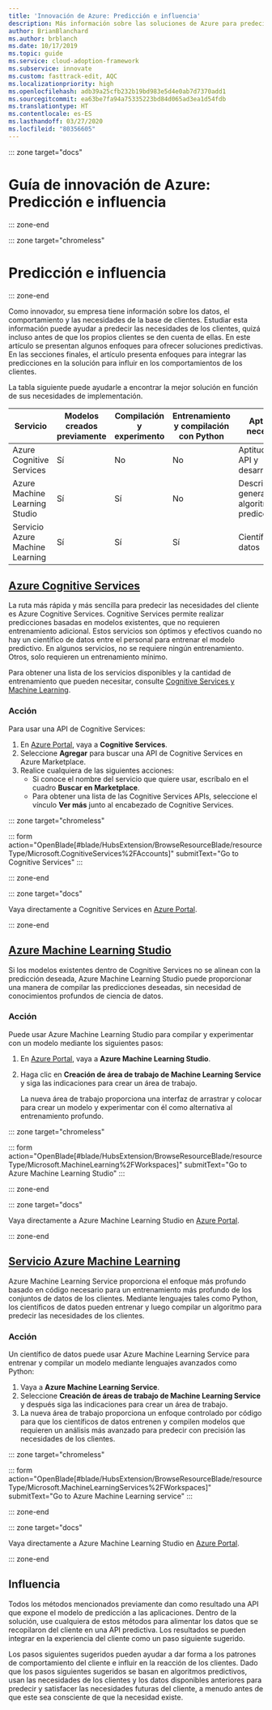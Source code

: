 ```yaml
---
title: 'Innovación de Azure: Predicción e influencia'
description: Más información sobre las soluciones de Azure para predecir las necesidades de los clientes y para integrar estas predicciones de nuevo en la solución para influir en el comportamiento de estos.
author: BrianBlanchard
ms.author: brblanch
ms.date: 10/17/2019
ms.topic: guide
ms.service: cloud-adoption-framework
ms.subservice: innovate
ms.custom: fasttrack-edit, AQC
ms.localizationpriority: high
ms.openlocfilehash: adb39a25cfb232b19bd983e5d4e0ab7d7370add1
ms.sourcegitcommit: ea63be7fa94a75335223bd84d065ad3ea1d54fdb
ms.translationtype: HT
ms.contentlocale: es-ES
ms.lasthandoff: 03/27/2020
ms.locfileid: "80356605"
---
```

::: zone target="docs"

# <a name="azure-innovation-guide-predict-and-influence"></a>Guía de innovación de Azure: Predicción e influencia

::: zone-end

::: zone target="chromeless"

# <a name="predict-and-influence"></a>Predicción e influencia

::: zone-end

Como innovador, su empresa tiene información sobre los datos, el comportamiento y las necesidades de la base de clientes. Estudiar esta información puede ayudar a predecir las necesidades de los clientes, quizá incluso antes de que los propios clientes se den cuenta de ellas. En este artículo se presentan algunos enfoques para ofrecer soluciones predictivas. En las secciones finales, el artículo presenta enfoques para integrar las predicciones en la solución para influir en los comportamientos de los clientes.

La tabla siguiente puede ayudarle a encontrar la mejor solución en función de sus necesidades de implementación.

|Servicio  |Modelos creados previamente  |Compilación y experimento  |Entrenamiento y compilación con Python|Aptitudes necesarias|
|---------|---------|---------|---------|---------|
|Azure Cognitive Services|Sí|No|No|Aptitudes de API y desarrolladores|
|Azure Machine Learning Studio|Sí|Sí|No|Descripción general de los algoritmos de predicción|
|Servicio Azure Machine Learning|Sí|Sí|Sí|Científico de datos|

## <a name="azure-cognitive-services"></a>[Azure Cognitive Services](#tab/CognitiveServices)

La ruta más rápida y más sencilla para predecir las necesidades del cliente es Azure Cognitive Services. Cognitive Services permite realizar predicciones basadas en modelos existentes, que no requieren entrenamiento adicional. Estos servicios son óptimos y efectivos cuando no hay un científico de datos entre el personal para entrenar el modelo predictivo. En algunos servicios, no se requiere ningún entrenamiento. Otros, solo requieren un entrenamiento mínimo.

Para obtener una lista de los servicios disponibles y la cantidad de entrenamiento que pueden necesitar, consulte [Cognitive Services y Machine Learning](https://docs.microsoft.com/azure/cognitive-services/cognitive-services-and-machine-learning#service-requirements-for-the-data-model).

### <a name="action"></a>Acción

Para usar una API de Cognitive Services:

1. En [Azure Portal](https://ms.portal.azure.com/#blade/HubsExtension/BrowseResource/resourceType/Microsoft.CognitiveServices%2FAccounts), vaya a **Cognitive Services**.
2. Seleccione **Agregar** para buscar una API de Cognitive Services en Azure Marketplace.
3. Realice cualquiera de las siguientes acciones:
   - Si conoce el nombre del servicio que quiere usar, escríbalo en el cuadro **Buscar en Marketplace**.
   - Para obtener una lista de las Cognitive Services APIs, seleccione el vínculo **Ver más** junto al encabezado de Cognitive Services.

::: zone target="chromeless"

<!-- markdownlint-disable DOCSMD001 -->

::: form action="OpenBlade[#blade/HubsExtension/BrowseResourceBlade/resourceType/Microsoft.CognitiveServices%2FAccounts]" submitText="Go to Cognitive Services" :::

<!-- markdownlint-enable DOCSMD001 -->

::: zone-end

::: zone target="docs"

Vaya directamente a Cognitive Services en [Azure Portal](https://portal.azure.com/#blade/HubsExtension/BrowseResourceBlade/resourceType/Microsoft.CognitiveServices%2FAccounts).

::: zone-end

## <a name="azure-machine-learning-studio"></a>[Azure Machine Learning Studio](#tab/MachineLearningStudio)

Si los modelos existentes dentro de Cognitive Services no se alinean con la predicción deseada, Azure Machine Learning Studio puede proporcionar una manera de compilar las predicciones deseadas, sin necesidad de conocimientos profundos de ciencia de datos.

<!-- markdownlint-disable MD024 -->

### <a name="action"></a>Acción

Puede usar Azure Machine Learning Studio para compilar y experimentar con un modelo mediante los siguientes pasos:

1. En [Azure Portal](https://portal.azure.com/#blade/HubsExtension/BrowseResourceBlade/resourceType/Microsoft.MachineLearning%2FWorkspaces), vaya a **Azure Machine Learning Studio**.
2. Haga clic en **Creación de área de trabajo de Machine Learning Service** y siga las indicaciones para crear un área de trabajo.

   La nueva área de trabajo proporciona una interfaz de arrastrar y colocar para crear un modelo y experimentar con él como alternativa al entrenamiento profundo.

::: zone target="chromeless"

<!-- markdownlint-disable DOCSMD001 -->

::: form action="OpenBlade[#blade/HubsExtension/BrowseResourceBlade/resourceType/Microsoft.MachineLearning%2FWorkspaces]" submitText="Go to Azure Machine Learning Studio" :::

<!-- markdownlint-enable DOCSMD001 -->

::: zone-end

::: zone target="docs"

Vaya directamente a Azure Machine Learning Studio en [Azure Portal](https://portal.azure.com/#blade/HubsExtension/BrowseResourceBlade/resourceType/Microsoft.MachineLearning%2FWorkspaces).

::: zone-end

## <a name="azure-machine-learning-service"></a>[Servicio Azure Machine Learning](#tab/MachineLearningService)

Azure Machine Learning Service proporciona el enfoque más profundo basado en código necesario para un entrenamiento más profundo de los conjuntos de datos de los clientes. Mediante lenguajes tales como Python, los científicos de datos pueden entrenar y luego compilar un algoritmo para predecir las necesidades de los clientes.

### <a name="action"></a>Acción

Un científico de datos puede usar Azure Machine Learning Service para entrenar y compilar un modelo mediante lenguajes avanzados como Python:

1. Vaya a **Azure Machine Learning Service**.
2. Seleccione **Creación de áreas de trabajo de Machine Learning Service** y después siga las indicaciones para crear un área de trabajo.
3. La nueva área de trabajo proporciona un enfoque controlado por código para que los científicos de datos entrenen y compilen modelos que requieren un análisis más avanzado para predecir con precisión las necesidades de los clientes.

::: zone target="chromeless"

<!-- markdownlint-disable DOCSMD001 -->

::: form action="OpenBlade[#blade/HubsExtension/BrowseResourceBlade/resourceType/Microsoft.MachineLearningServices%2FWorkspaces]" submitText="Go to Azure Machine Learning service" :::

<!-- markdownlint-enable DOCSMD001 -->

::: zone-end

::: zone target="docs"

Vaya directamente a Azure Machine Learning Studio en [Azure Portal](https://portal.azure.com/#blade/HubsExtension/BrowseResourceBlade/resourceType/Microsoft.MachineLearningServices%2FWorkspaces).

::: zone-end

## <a name="influence"></a>Influencia

Todos los métodos mencionados previamente dan como resultado una API que expone el modelo de predicción a las aplicaciones. Dentro de la solución, use cualquiera de estos métodos para alimentar los datos que se recopilaron del cliente en una API predictiva. Los resultados se pueden integrar en la experiencia del cliente como un paso siguiente sugerido.

Los pasos siguientes sugeridos pueden ayudar a dar forma a los patrones de comportamiento del cliente e influir en la reacción de los clientes. Dado que los pasos siguientes sugeridos se basan en algoritmos predictivos, usan las necesidades de los clientes y los datos disponibles anteriores para predecir y satisfacer las necesidades futuras del cliente, a menudo antes de que este sea consciente de que la necesidad existe.
